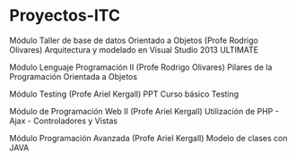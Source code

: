 # Proyectos-ITC

Módulo Taller de base de datos Orientado a Objetos (Profe Rodrigo Olivares)
    Arquitectura y modelado en Visual Studio 2013 ULTIMATE
  
Módulo Lenguaje Programación II (Profe Rodrigo Olivares)
    Pilares de la Programación Orientada a Objetos
    
Módulo Testing (Profe Ariel Kergall)
    PPT Curso básico Testing
    
Módulo de Programación Web II (Profe Ariel Kergall)
    Utilización de PHP - Ajax - Controladores y Vistas

Módulo Programación Avanzada (Profe Ariel Kergall)
    Modelo de clases con JAVA
